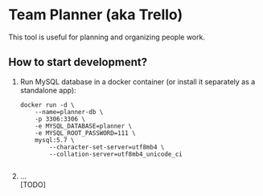 # Team Planner (aka Trello)

This tool is useful for planning and organizing people work.


## How to start development?
1. Run MySQL database in a docker container (or install it separately as a standalone app):
    ```$bash
    docker run -d \
        --name=planner-db \
        -p 3306:3306 \
        -e MYSQL_DATABASE=planner \
        -e MYSQL_ROOT_PASSWORD=111 \
        mysql:5.7 \
            --character-set-server=utf8mb4 \
            --collation-server=utf8mb4_unicode_ci
        
    ```
2. ...  
[TODO]